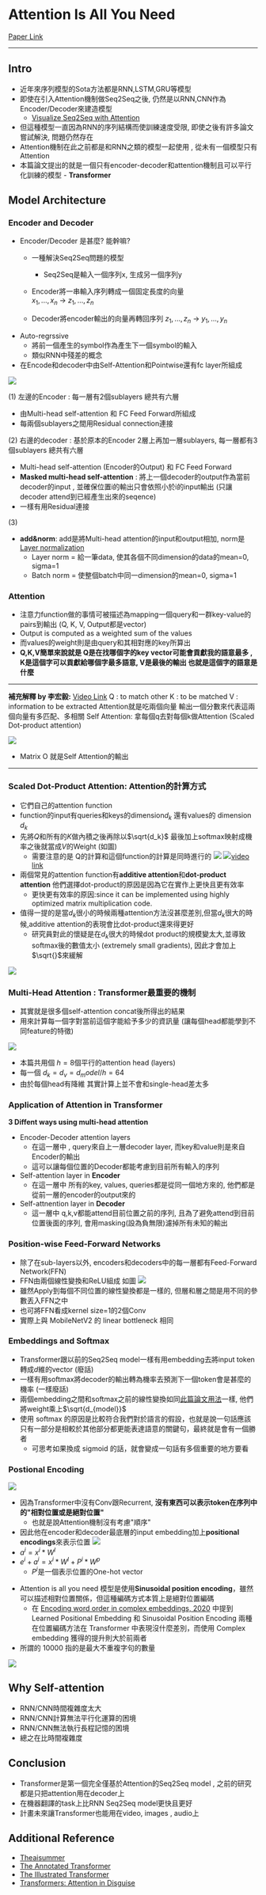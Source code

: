 # Attention Is All You Need
[Paper Link](https://arxiv.org/abs/1706.03762)

---
## Intro

* 近年來序列模型的Sota方法都是RNN,LSTM,GRU等模型
* 即使在引入Attention機制做Seq2Seq之後, 仍然是以RNN,CNN作為Encoder/Decoder來建造模型
  * [Visualize Seq2Seq with Attention](https://jalammar.github.io/visualizing-neural-machine-translation-mechanics-of-seq2seq-models-with-attention/)
* 但這種模型一直因為RNN的序列結構而使訓練速度受限, 即使之後有許多論文嘗試解決, 問題仍然存在
* Attention機制在此之前都是和RNN之類的模型一起使用 , 從未有一個模型只有Attention
* 本篇論文提出的就是一個只有encoder-decoder和attention機制且可以平行化訓練的模型 - **Transformer**

## Model Architecture

### Encoder and Decoder
* Encoder/Decoder 是甚麼?  能幹嘛?
  * 一種解決Seq2Seq問題的模型
    * Seq2Seq是輸入一個序列x, 生成另一個序列y  
  * Encoder將一串輸入序列轉成一個固定長度的向量  
    $x_1,...,x_n$ &rarr; $z_1,...,z_n$ 
  
  * Decoder將encoder輸出的向量再轉回序列
      $z_1,...,z_n$ &rarr; $y_1,...,y_n$ 
* Auto-regrssive
  * 將前一個產生的symbol作為產生下一個symbol的輸入
  * 類似RNN中殘差的概念
* 在Encode和decoder中由Self-Attention和Pointwise還有fc layer所組成

![](https://i.imgur.com/JBqsUsH.png)


(1) 左邊的Encoder : 每一層有2個sublayers 總共有六層
 * 由Multi-head self-attention 和 FC Feed Forward所組成
 * 每兩個sublayers之間用Residual connection連接

(2) 右邊的decoder : 基於原本的Encoder 2層上再加一層sublayers, 每一層都有3個sublayers 總共有六層
 * Multi-head self-attention (Encoder的Output) 和 FC Feed Forward
 * **Masked multi-head self-attention** : 將上一個decoder的output作為當前decoder的input , 並確保位置i的輸出只會依照小於i的input輸出  (只讓decoder attend到已經產生出來的seqence)
 * 一樣有用Residual連接

(3)
* **add&norm**: add是將Multi-head attention的input和output相加, norm是[Layer normalization](https://arxiv.org/abs/1607.06450)
   * Layer norm = 給一筆data, 使其各個不同dimension的data的mean=0, sigma=1
   * Batch norm = 使整個batch中同一dimension的mean=0, sigma=1



### Attention

* 注意力function做的事情可被描述為mapping一個query和一群key-value的pairs到輸出 (Q, K, V, Output都是vector)
* Output is computed as a weighted sum of the values
* 而values的weight則是由query和其相對應的key所算出
* **Q,K,V簡單來說就是 Q是在找哪個字的key vector可能會貢獻我的語意最多 , K是這個字可以貢獻給哪個字最多語意, V是最後的輸出 也就是這個字的語意是什麼**

---
**補充解釋 by 李宏毅:** [Video Link](https://www.youtube.com/watch?v=ugWDIIOHtPA)
Q : to match other
K : to be matched
V : information to be extracted
Attention就是吃兩個向量 輸出一個分數來代表這兩個向量有多匹配、多相關
Self Attention: 拿每個q去對每個k做Attention (Scaled Dot-product attention)

![](https://i.imgur.com/JW804EO.jpg)

* Matrix O 就是Self Attention的輸出

---
### Scaled Dot-Product Attention: Attention的計算方式

* 它們自己的attention function 
* function的input有queries和keys的dimension$d_k$ 還有values的 dimension $d_k$
* 先將$Q$和所有的$K$做內積之後再除以$\sqrt{d_k}$ 最後加上softmax映射成機率之後就當成$V$的Weight (如圖)
  * 需要注意的是 Q的計算和這個function的計算是同時進行的
  ![](https://i.imgur.com/hanF6VK.png)
![](https://i.imgur.com/mAyAYhh.jpg)[video link](https://www.youtube.com/watch?v=aButdUV0dxI&list=PLvOO0btloRntpSWSxFbwPIjIum3Ub4GSC)
* 兩個常見的attention function有**additive attention**和**dot-product attention** 他們選擇dot-product的原因是因為它在實作上更快且更有效率 
  * 更快更有效率的原因:since it can be implemented using highly optimized matrix multiplication code. 
* 值得一提的是當$d_k$很小的時候兩種attention方法沒甚麼差別,但當$d_k$很大的時候,additive attention的表現會比dot-product還來得更好
  * 研究員對此的懷疑是在$d_k$很大的時候dot product的規模變太大,並導致softmax後的數值太小 (extremely small gradients), 因此才會加上$\sqrt{}$來緩解

![](https://i.imgur.com/4xMlLna.png)



### Multi-Head Attention : Transformer最重要的機制

* 其實就是很多個self-attention concat後所得出的結果
* 用來計算每一個字對當前這個字能給予多少的資訊量 (讓每個head都能學到不同feature的特徵)
 
![](https://i.imgur.com/uB3Rnno.jpg)


* 本篇共用個 $h=8$個平行的attention head (layers)
* 每一個 $d_k = d_v = d_model/h = 64$
* 由於每個head有降維 其實計算上並不會和single-head差太多

### Application of Attention in Transformer

**3 Diffent ways using multi-head attention**
* Encoder-Decoder attention layers
  * 在這一層中 , query來自上一層decoder layer, 而key和value則是來自Encoder的輸出
  * 這可以讓每個位置的Decoder都能考慮到目前所有輸入的序列
* Self-attention layer in **Encoder**
  * 在這一層中 所有的key, values, queries都是從同一個地方來的, 他們都是從前一層的encoder的output來的
* Self-attnention layer in **Decoder**
  * 這一層中 q,k,v都能attend目前位置之前的序列, 且為了避免attend到目前位置後面的序列, 會用masking(設為負無限)濾掉所有未知的輸出


### Position-wise Feed-Forward Networks

* 除了在sub-layers以外, encoders和decoders中的每一層都有Feed-Forward Network(FFN)
* FFN由兩個線性變換和ReLU組成 如圖
![](https://i.imgur.com/9RwC3F5.jpg)
* 雖然Apply到每個不同位置的線性變換都是一樣的, 但層和層之間是用不同的參數丟入FFN之中
* 也可將FFN看成kernel size=1的2個Conv
* 實際上與 MobileNetV2 的 linear bottleneck 相同

### Embeddings and Softmax

* Transformer跟以前的Seq2Seq model一樣有用embedding去將input token轉成$d$維的vector (廢話)
* 一樣有用softmax將decoder的輸出轉為機率去預測下一個token會是甚麼的機率 (一樣廢話)
* 兩個embedding之間和softmax之前的線性變換如同[此篇論文用法](https://arxiv.org/abs/1608.05859)一樣, 他們將weight乘上$\sqrt{d_{model}}$
* 使用 softmax 的原因是比較符合我們對於語言的假設，也就是說一句話應該只有一部分是相較於其他部分都更能表達語意的關鍵句，最終就是會有一個勝者
    * 可思考如果換成 sigmoid 的話，就會變成一句話有多個重要的地方要看


### Postional Encoding

![](https://i.imgur.com/iXUcYIv.jpg)

* 因為Transformer中沒有Conv跟Recurrent, **沒有東西可以表示token在序列中的"相對位置或是絕對位置"** 
  * 也就是說Attention機制沒有考慮"順序" 
* 因此他在encoder和decoder最底層的input embedding加上**positional encodings**來表示位置 
 ![](https://i.imgur.com/BDvNjGb.jpg)
* $a^i = x^i * W^I$
* $e^i + a^i = x^i * W^I + P^i * W^p$
  * $P^i$是一個表示位置的One-hot vector 
- Attention is all you need 模型是使用**Sinusoidal position encoding**，雖然可以描述相對位置關係，但這種編碼方式本質上是絕對位置編碼
  - 在 [Encoding word order in complex embeddings, 2020](https://arxiv.org/pdf/1912.12333.pdf) 中提到 Learned Positional Embedding 和 Sinusoidal Position Encoding 兩種在位置編碼方法在 Transformer 中表現沒什麼差別，而使用 Complex embedding 獲得的提升則大於前兩者
- 所謂的 10000 指的是最大不重複字句的數量

![](https://i.imgur.com/RM9lIx0.jpg)

## Why Self-attention

* RNN/CNN時間複雜度太大
* RNN/CNN計算無法平行化運算的困境 
* RNN/CNN無法執行長程記憶的困境 
* 總之在比時間複雜度


## Conclusion

* Transformer是第一個完全僅基於Attention的Seq2Seq model , 之前的研究都是只把attention用在decoder上
* 在機器翻譯的task上比RNN Seq2Seq model更快且更好
* 計畫未來讓Transformer也能用在video, images , audio上


## Additional Reference

- [Theaisummer](https://theaisummer.com/transformer/)
- [The Annotated Transformer](http://nlp.seas.harvard.edu/2018/04/03/attention.html)
- [The Illustrated Transformer](https://jalammar.github.io/illustrated-transformer/)
- [Transformers: Attention in Disguise](https://www.mihaileric.com/posts/transformers-attention-in-disguise/)